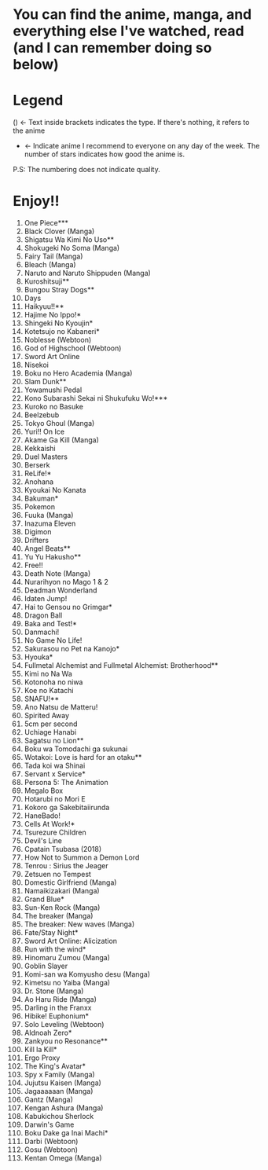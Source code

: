 # You can find the anime, manga, and everything else I've watched, read (and I can remember doing so below)
# Legend
() <- Text inside brackets indicates the type. If there's nothing, it refers to the anime
* <- Indicate anime I recommend to everyone on any day of the week. The number of stars indicates how good the anime is.

P.S: The numbering does not indicate quality.

# Enjoy!!
1. One Piece***
2. Black Clover (Manga)
3. Shigatsu Wa Kimi No Uso**
4. Shokugeki No Soma (Manga)
5. Fairy Tail (Manga)
6. Bleach (Manga)
7. Naruto and Naruto Shippuden (Manga)
8. Kuroshitsuji**
9. Bungou Stray Dogs**
10. Days
11. Haikyuu!!**
12. Hajime No Ippo!*
13. Shingeki No Kyoujin*
14. Kotetsujo no Kabaneri*
15. Noblesse (Webtoon)
16. God of Highschool (Webtoon)
17. Sword Art Online
18. Nisekoi
19. Boku no Hero Academia (Manga)
20. Slam Dunk**
21. Yowamushi Pedal
22. Kono Subarashi Sekai ni Shukufuku Wo!***
23. Kuroko no Basuke
24. Beelzebub
25. Tokyo Ghoul (Manga)
26. Yuri!! On Ice
27. Akame Ga Kill (Manga)
28. Kekkaishi
29. Duel Masters
30. Berserk
31. ReLife!*
32. Anohana
33. Kyoukai No Kanata
34. Bakuman*
35. Pokemon
36. Fuuka (Manga)
37. Inazuma Eleven
38. Digimon
39. Drifters
40. Angel Beats**
41. Yu Yu Hakusho**
42. Free!!
43. Death Note (Manga)
44. Nurarihyon no Mago 1 & 2
45. Deadman Wonderland
46. Idaten Jump!
47. Hai to Gensou no Grimgar*
48. Dragon Ball
49. Baka and Test!*
50. Danmachi!
51. No Game No Life!
52. Sakurasou no Pet na Kanojo*
53. Hyouka*
54. Fullmetal Alchemist and Fullmetal Alchemist: Brotherhood**
55. Kimi no Na Wa
56. Kotonoha no niwa
57. Koe no Katachi
58. SNAFU!**
59. Ano Natsu de Matteru!
60. Spirited Away
61. 5cm per second
62. Uchiage Hanabi
63. Sagatsu no Lion**
64. Boku wa Tomodachi ga sukunai
65. Wotakoi: Love is hard for an otaku**
66. Tada koi wa Shinai
67. Servant x Service*
68. Persona 5: The Animation
69. Megalo Box
70. Hotarubi no Mori E
71. Kokoro ga Sakebitaiirunda
72. HaneBado!
73. Cells At Work!*
74. Tsurezure Children
75. Devil's Line
76. Cpatain Tsubasa (2018)
77. How Not to Summon a Demon Lord
78. Tenrou : Sirius the Jeager
79. Zetsuen no Tempest
80. Domestic Girlfriend (Manga)
81. Namaikizakari (Manga)
82. Grand Blue*
83. Sun-Ken Rock (Manga)
84. The breaker (Manga)
85. The breaker: New waves (Manga)
86. Fate/Stay Night*
87. Sword Art Online: Alicization
88. Run with the wind*
89. Hinomaru Zumou (Manga)
90. Goblin Slayer
91. Komi-san wa Komyusho desu (Manga)
92. Kimetsu no Yaiba (Manga)
93. Dr. Stone (Manga)
94. Ao Haru Ride (Manga)
95. Darling in the Franxx
96. Hibike! Euphonium*
97. Solo Leveling (Webtoon)
98. Aldnoah Zero*
99. Zankyou no Resonance**
100. Kill la Kill*
101. Ergo Proxy
102. The King's Avatar*
103. Spy x Family (Manga)
104. Jujutsu Kaisen (Manga)
105. Jagaaaaaan (Manga)
106. Gantz (Manga)
107. Kengan Ashura (Manga)
108. Kabukichou Sherlock
109. Darwin's Game
110. Boku Dake ga Inai Machi*
111. Darbi (Webtoon)
112. Gosu (Webtoon)
113. Kentan Omega (Manga)

